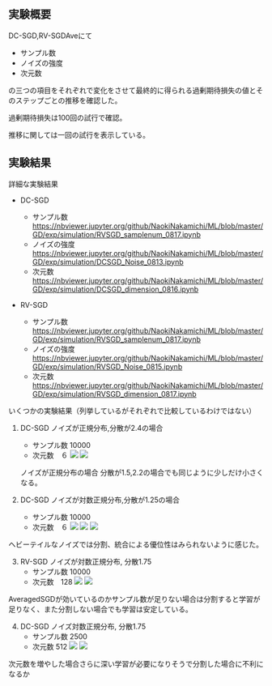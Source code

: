 ## 実験概要
DC-SGD,RV-SGDAveにて

- サンプル数
- ノイズの強度
- 次元数

の三つの項目をそれぞれで変化をさせて最終的に得られる過剰期待損失の値とそのステップごとの推移を確認した。

過剰期待損失は100回の試行で確認。

推移に関しては一回の試行を表示している。



## 実験結果
詳細な実験結果

- DC-SGD
    - サンプル数
    https://nbviewer.jupyter.org/github/NaokiNakamichi/ML/blob/master/GD/exp/simulation/RVSGD_samplenum_0817.ipynb
    - ノイズの強度
    https://nbviewer.jupyter.org/github/NaokiNakamichi/ML/blob/master/GD/exp/simulation/DCSGD_Noise_0813.ipynb
    - 次元数
    https://nbviewer.jupyter.org/github/NaokiNakamichi/ML/blob/master/GD/exp/simulation/DCSGD_dimension_0816.ipynb


- RV-SGD
    - サンプル数
    https://nbviewer.jupyter.org/github/NaokiNakamichi/ML/blob/master/GD/exp/simulation/RVSGD_samplenum_0817.ipynb
    - ノイズの強度
    https://nbviewer.jupyter.org/github/NaokiNakamichi/ML/blob/master/GD/exp/simulation/RVSGD_Noise_0815.ipynb
    - 次元数
    https://nbviewer.jupyter.org/github/NaokiNakamichi/ML/blob/master/GD/exp/simulation/RVSGD_dimension_0817.ipynb


いくつかの実験結果（列挙しているがそれぞれで比較しているわけではない）
1. DC-SGD ノイズが正規分布,分散が2.4の場合

    - サンプル数 10000
    - 次元数　６
![](assets/R_DCSGD_noise_normal.png)
![](assets/Rtr_DCSGD_noise_normal_2.4.png)

    ノイズが正規分布の場合
    分散が1.5,2.2の場合でも同じように少しだけ小さくなる。

2. DC-SGD ノイズが対数正規分布,分散が1.25の場合
    - サンプル数 10000
    - 次元数　６
![](assets/R_DCSGD_lognormal_1.25.png)
![](assets/Rtr_DCSGD_lognormal_1.25.png)
![](assets/R_table_DCSGD_lognormal_1.25.png)

ヘビーテイルなノイズでは分割、統合による優位性はみられないように感じた。

3. RV-SGD ノイズが対数正規分布, 分散1.75
    - サンプル数 10000
    - 次元数　128
![](assets/R_RVSGDAve_lognormal_1.75.png)
![](assets/Rtr_RVSGDAve_lognormal_1.75.png)

AveragedSGDが効いているのかサンプル数が足りない場合は分割すると学習が足りなく、また分割しない場合でも学習は安定している。


4. DC-SGD ノイズ対数正規分布, 分散1.75
    - サンプル数 2500
    - 次元数 512
![](assets/R_DCSGD_lognormal_1.75_DImension_512.png)
![](assets/Rtr_DCSGD_lognormal_1.75_DImension_512.png)

次元数を増やした場合さらに深い学習が必要になりそうで分割した場合に不利になるか


